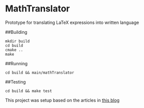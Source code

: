 # MathTranslator
Prototype for translating LaTeX expressions into written language

##Building

~~~
mkdir build
cd build
cmake ..
make
~~~

##Running

~~~
cd build && main/mathTranslator
~~~

##Testing

~~~
cd build && make test
~~~

This project was setup based on the articles in [this blog](http://kaizou.org)